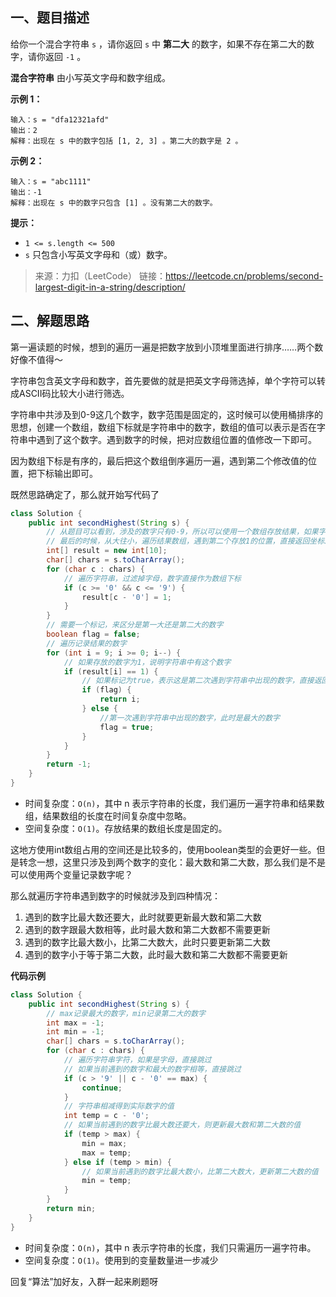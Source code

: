 ## 一、题目描述

给你一个混合字符串 `s` ，请你返回 `s` 中 **第二大** 的数字，如果不存在第二大的数字，请你返回 `-1` 。

**混合字符串** 由小写英文字母和数字组成。

**示例 1：**

```
输入：s = "dfa12321afd"
输出：2
解释：出现在 s 中的数字包括 [1, 2, 3] 。第二大的数字是 2 。
```

**示例 2：**

```
输入：s = "abc1111"
输出：-1
解释：出现在 s 中的数字只包含 [1] 。没有第二大的数字。
```

**提示：**

- `1 <= s.length <= 500`
- `s` 只包含小写英文字母和（或）数字。

>  来源：力扣（LeetCode）
> 链接：https://leetcode.cn/problems/second-largest-digit-in-a-string/description/

## 二、解题思路

第一遍读题的时候，想到的遍历一遍是把数字放到小顶堆里面进行排序……两个数好像不值得～

字符串包含英文字母和数字，首先要做的就是把英文字母筛选掉，单个字符可以转成ASCII码比较大小进行筛选。

字符串中共涉及到0-9这几个数字，数字范围是固定的，这时候可以使用桶排序的思想，创建一个数组，数组下标就是字符串中的数字，数组的值可以表示是否在字符串中遇到了这个数字。遇到数字的时候，把对应数组位置的值修改一下即可。

因为数组下标是有序的，最后把这个数组倒序遍历一遍，遇到第二个修改值的位置，把下标输出即可。

既然思路确定了，那么就开始写代码了

```java
class Solution {
    public int secondHighest(String s) {
        // 从题目可以看到，涉及的数字只有0-9，所以可以使用一个数组存放结果，如果字符串中出现了这个数字，就在数组中标为1
        // 最后的时候，从大往小，遍历结果数组，遇到第二个存放1的位置，直接返回坐标即可
        int[] result = new int[10];
        char[] chars = s.toCharArray();
        for (char c : chars) {
            // 遍历字符串，过滤掉字母，数字直接作为数组下标
            if (c >= '0' && c <= '9') {
                result[c - '0'] = 1;
            }
        }
        // 需要一个标记，来区分是第一大还是第二大的数字
        boolean flag = false;
        // 遍历记录结果的数字
        for (int i = 9; i >= 0; i--) {
            // 如果存放的数字为1，说明字符串中有这个数字
            if (result[i] == 1) {
                // 如果标记为true，表示这是第二次遇到字符串中出现的数字，直接返回
                if (flag) {
                    return i;
                } else {
                    //第一次遇到字符串中出现的数字，此时是最大的数字
                    flag = true;
                }
            }
        }
        return -1;
    }
}
```

+ 时间复杂度：`O(n)`，其中 n 表示字符串的长度，我们遍历一遍字符串和结果数组，结果数组的长度在时间复杂度中忽略。
+ 空间复杂度：`O(1)`。存放结果的数组长度是固定的。

这地方使用int数组占用的空间还是比较多的，使用boolean类型的会更好一些。但是转念一想，这里只涉及到两个数字的变化：最大数和第二大数，那么我们是不是可以使用两个变量记录数字呢？

那么就遍历字符串遇到数字的时候就涉及到四种情况：

1. 遇到的数字比最大数还要大，此时就要更新最大数和第二大数
2. 遇到的数字跟最大数相等，此时最大数和第二大数都不需要更新
3. 遇到的数字比最大数小，比第二大数大，此时只要更新第二大数
4. 遇到的数字小于等于第二大数，此时最大数和第二大数都不需要更新

**代码示例**

```java
class Solution {
    public int secondHighest(String s) {
        // max记录最大的数字，min记录第二大的数字
        int max = -1;
        int min = -1;
        char[] chars = s.toCharArray();
        for (char c : chars) {
            // 遍历字符串字符，如果是字母，直接跳过
            // 如果当前遇到的数字和最大的数字相等，直接跳过
            if (c > '9' || c - '0' == max) {
                continue;
            }
            // 字符串相减得到实际数字的值
            int temp = c - '0';
            // 如果当前遇到的数字比最大数还要大，则更新最大数和第二大数的值
            if (temp > max) {
                min = max;
                max = temp;
            } else if (temp > min) {
                // 如果当前遇到的数字比最大数小，比第二大数大，更新第二大数的值
                min = temp;
            }
        }
        return min;
    }
}
```

+ 时间复杂度：`O(n)`，其中 n 表示字符串的长度，我们只需遍历一遍字符串。
+ 空间复杂度：`O(1)`。使用到的变量数量进一步减少



回复“算法”加好友，入群一起来刷题呀